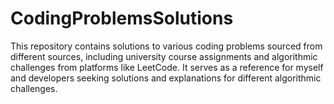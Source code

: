 # CodingProblemsSolutions
This repository contains solutions to various coding problems sourced from different sources, including university course assignments and algorithmic challenges from platforms like LeetCode. It serves as a reference for myself and developers seeking solutions and explanations for different algorithmic challenges.

